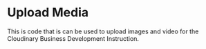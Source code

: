 # Upload Media

This is code that is can be used to upload images and video for the Cloudinary Business Development Instruction.